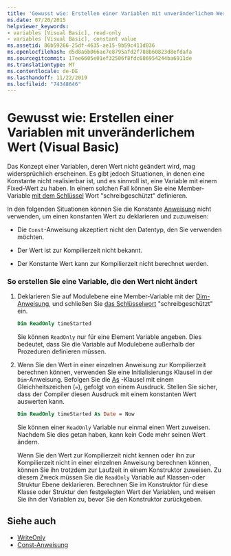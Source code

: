 ```yaml
---
title: 'Gewusst wie: Erstellen einer Variablen mit unveränderlichem Wert'
ms.date: 07/20/2015
helpviewer_keywords:
- variables [Visual Basic], read-only
- variables [Visual Basic], constant value
ms.assetid: 86b59266-25df-4635-ae15-9b59c411d036
ms.openlocfilehash: d5d8a6b066ae7e8795afd2f788b60823d8efdafa
ms.sourcegitcommit: 17ee6605e01ef32506f8fdc686954244ba6911de
ms.translationtype: MT
ms.contentlocale: de-DE
ms.lasthandoff: 11/22/2019
ms.locfileid: "74348646"
---
```

# <a name="how-to-create-a-variable-that-does-not-change-in-value-visual-basic"></a>Gewusst wie: Erstellen einer Variablen mit unveränderlichem Wert (Visual Basic)

Das Konzept einer Variablen, deren Wert nicht geändert wird, mag widersprüchlich erscheinen. Es gibt jedoch Situationen, in denen eine Konstante nicht realisierbar ist, und es sinnvoll ist, eine Variable mit einem Fixed-Wert zu haben. In einem solchen Fall können Sie eine Member-Variable [mit dem Schlüssel](../../../../visual-basic/language-reference/modifiers/readonly.md) Wort "schreibgeschützt" definieren.

In den folgenden Situationen können Sie die Konstante [Anweisung](../../../../visual-basic/language-reference/statements/const-statement.md) nicht verwenden, um einen konstanten Wert zu deklarieren und zuzuweisen:

- Die `Const`-Anweisung akzeptiert nicht den Datentyp, den Sie verwenden möchten.

- Der Wert ist zur Kompilierzeit nicht bekannt.

- Der Konstante Wert kann zur Kompilierzeit nicht berechnet werden.

### <a name="to-create-a-variable-that-does-not-change-in-value"></a>So erstellen Sie eine Variable, die den Wert nicht ändert

1. Deklarieren Sie auf Modulebene eine Member-Variable mit der [Dim-Anweisung](../../../../visual-basic/language-reference/statements/dim-statement.md), und schließen Sie [das Schlüsselwort](../../../../visual-basic/language-reference/modifiers/readonly.md) "schreibgeschützt" ein.

    ```vb
    Dim ReadOnly timeStarted
    ```

    Sie können `ReadOnly` nur für eine Element Variable angeben. Dies bedeutet, dass Sie die Variable auf Modulebene außerhalb der Prozeduren definieren müssen.

2. Wenn Sie den Wert in einer einzelnen Anweisung zur Kompilierzeit berechnen können, verwenden Sie eine Initialisierungs Klausel in der `Dim`-Anweisung. Befolgen Sie die [As](../../../../visual-basic/language-reference/statements/as-clause.md) -Klausel mit einem Gleichheitszeichen (`=`), gefolgt von einem Ausdruck. Stellen Sie sicher, dass der Compiler diesen Ausdruck mit einem konstanten Wert auswerten kann.

    ```vb
    Dim ReadOnly timeStarted As Date = Now
    ```

    Sie können einer `ReadOnly` Variable nur einmal einen Wert zuweisen. Nachdem Sie dies getan haben, kann kein Code mehr seinen Wert ändern.

    Wenn Sie den Wert zur Kompilierzeit nicht kennen oder ihn zur Kompilierzeit nicht in einer einzelnen Anweisung berechnen können, können Sie ihn trotzdem zur Laufzeit in einem Konstruktor zuweisen. Zu diesem Zweck müssen Sie die `ReadOnly` Variable auf Klassen-oder Struktur Ebene deklarieren. Berechnen Sie im Konstruktor für diese Klasse oder Struktur den festgelegten Wert der Variablen, und weisen Sie ihn der Variablen zu, bevor Sie den Konstruktor zurückgeben.

## <a name="see-also"></a>Siehe auch

- [WriteOnly](../../../../visual-basic/language-reference/modifiers/writeonly.md)
- [Const-Anweisung](../../../../visual-basic/language-reference/statements/const-statement.md)
